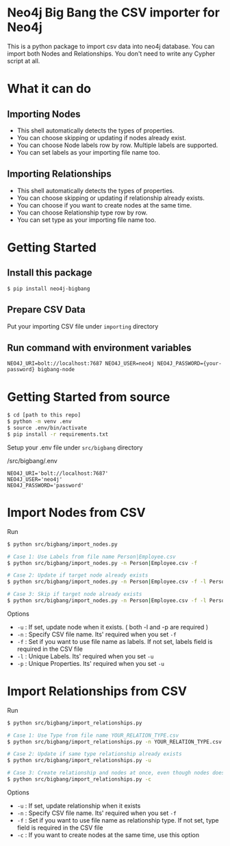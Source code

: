 # Neo4j Big Bang the CSV importer for Neo4j
This is a python package to import csv data into neo4j database.
You can import both Nodes and Relationships.
You don't need to write any Cypher script at all.

# What it can do

## Importing Nodes
- This shell automatically detects the types of properties.
- You can choose skipping or updating if nodes already exist.
- You can choose Node labels row by row. Multiple labels are supported.
- You can set labels as your importing file name too.

## Importing Relationships
- This shell automatically detects the types of properties.
- You can choose skipping or updating if relationship already exists.
- You can choose if you want to create nodes at the same time.
- You can choose Relationship type row by row.
- You can set type as your importing file name too.


# Getting Started

## Install this package

```
$ pip install neo4j-bigbang
```

## Prepare CSV Data

Put your importing CSV file under `importing` directory

## Run command with environment variables

```
NEO4J_URI=bolt://localhost:7687 NEO4J_USER=neo4j NEO4J_PASSWORD={your-password} bigbang-node
```


# Getting Started from source

```bash
$ cd [path to this repo]
$ python -m venv .env
$ source .env/bin/activate
$ pip install -r requirements.txt
```

Setup your .env file under `src/bigbang` directory


/src/bigbang/.env
```
NEO4J_URI='bolt://localhost:7687'
NEO4J_USER='neo4j'
NEO4J_PASSWORD='password'
```

# Import Nodes from CSV

Run

```bash
$ python src/bigbang/import_nodes.py

# Case 1: Use Labels from file name Person|Employee.csv
$ python src/bigbang/import_nodes.py -n Person|Employee.csv -f

# Case 2: Update if target node already exists
$ python src/bigbang/import_nodes.py -n Person|Employee.csv -f -l Person|Teacher -p name|employee_id -u

# Case 3: Skip if target node already exists
$ python src/bigbang/import_nodes.py -n Person|Employee.csv -f -l Person|Teacher -p name|employee_id
```

Options

- `-u` : If set, update node when it exists. ( both -l and -p are required )
- `-n` : Specify CSV file name. Its' required when you set `-f`
- `-f` : Set if you want to use file name as labels. If not set, labels field is required in the CSV file
- `-l` : Unique Labels. Its' required when you set `-u`
- `-p` : Unique Properties. Its' required when you set `-u`


# Import Relationships from CSV

Run

```bash
$ python src/bigbang/import_relationships.py

# Case 1: Use Type from file name YOUR_RELATION_TYPE.csv
$ python src/bigbang/import_relationships.py -n YOUR_RELATION_TYPE.csv -f

# Case 2: Update if same type relationship already exists
$ python src/bigbang/import_relationships.py -u

# Case 3: Create relationship and nodes at once, even though nodes does not exist
$ python src/bigbang/import_relationships.py -c
```

Options

- `-u` : If set, update relationship when it exists
- `-n` : Specify CSV file name. Its' required when you set `-f`
- `-f` : Set if you want to use file name as relationship type. If not set, type field is required in the CSV file
- `-c` : If you want to create nodes at the same time, use this option

